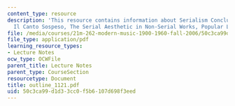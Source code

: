 ```yaml
---
content_type: resource
description: 'This resource contains information about Serialism Conclusion: Nono,
  Il Canto Sospeso, The Serial Aesthetic in Non-Serial Works, Popular Legacy for serialism.'
file: /media/courses/21m-262-modern-music-1900-1960-fall-2006/50c3ca99d1d33cc0f5b6107d698f3eed_outline_1121.pdf
file_type: application/pdf
learning_resource_types:
- Lecture Notes
ocw_type: OCWFile
parent_title: Lecture Notes
parent_type: CourseSection
resourcetype: Document
title: outline_1121.pdf
uid: 50c3ca99-d1d3-3cc0-f5b6-107d698f3eed
---
```

